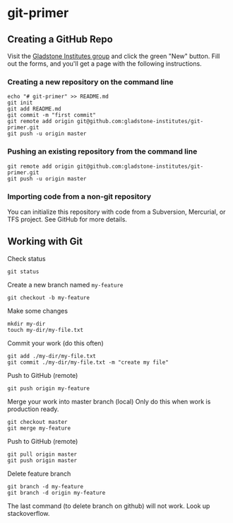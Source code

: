 # git-primer

## Creating a GitHub Repo

Visit the [Gladstone Institutes group](https://github.com/gladstone-institutes) and click the green "New" button. Fill out the forms, and you'll get a page with the following instructions.

### Creating a new repository on the command line

```
echo "# git-primer" >> README.md
git init
git add README.md
git commit -m "first commit"
git remote add origin git@github.com:gladstone-institutes/git-primer.git
git push -u origin master
```

### Pushing an existing repository from the command line

```
git remote add origin git@github.com:gladstone-institutes/git-primer.git
git push -u origin master
```

### Importing code from a non-git repository
You can initialize this repository with code from a Subversion, Mercurial, or TFS project. See GitHub for more details.

## Working with Git

Check status
```
git status
```

Create a new branch named `my-feature`
```
git checkout -b my-feature
```

Make some changes
```
mkdir my-dir
touch my-dir/my-file.txt
```

Commit your work (do this often)
```
git add ./my-dir/my-file.txt
git commit ./my-dir/my-file.txt -m "create my file"
```

Push to GitHub (remote)
```
git push origin my-feature
```

Merge your work into master branch (local) Only do this when work is production ready.
```
git checkout master
git merge my-feature
```

Push to GitHub (remote)
```
git pull origin master
git push origin master
```

Delete feature branch
```
git branch -d my-feature
git branch -d origin my-feature
```
The last command (to delete branch on github) will not work. Look up stackoverflow. 
